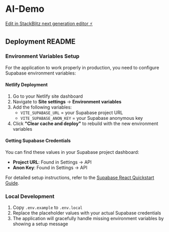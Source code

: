 # AI-Demo

[Edit in StackBlitz next generation editor ⚡️](https://stackblitz.com/~/github.com/voleadam/AI-Demo)

## Deployment README

### Environment Variables Setup

For the application to work properly in production, you need to configure Supabase environment variables:

#### Netlify Deployment

1. Go to your Netlify site dashboard
2. Navigate to **Site settings** → **Environment variables**
3. Add the following variables:
   - `VITE_SUPABASE_URL` = your Supabase project URL
   - `VITE_SUPABASE_ANON_KEY` = your Supabase anonymous key
4. Click **"Clear cache and deploy"** to rebuild with the new environment variables

#### Getting Supabase Credentials

You can find these values in your Supabase project dashboard:
- **Project URL**: Found in Settings → API
- **Anon Key**: Found in Settings → API

For detailed setup instructions, refer to the [Supabase React Quickstart Guide](https://supabase.com/docs/guides/getting-started/quickstarts/reactjs).

### Local Development

1. Copy `.env.example` to `.env.local`
2. Replace the placeholder values with your actual Supabase credentials
3. The application will gracefully handle missing environment variables by showing a setup message